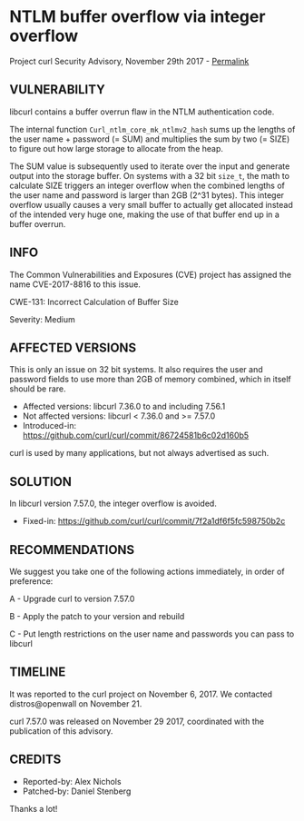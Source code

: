 NTLM buffer overflow via integer overflow
=========================================

Project curl Security Advisory, November 29th 2017 -
[Permalink](https://curl.se/docs/CVE-2017-8816.html)

VULNERABILITY
-------------

libcurl contains a buffer overrun flaw in the NTLM authentication code.

The internal function `Curl_ntlm_core_mk_ntlmv2_hash` sums up the lengths of
the user name + password (= SUM) and multiplies the sum by two (= SIZE) to
figure out how large storage to allocate from the heap.

The SUM value is subsequently used to iterate over the input and generate
output into the storage buffer. On systems with a 32 bit `size_t`, the math to
calculate SIZE triggers an integer overflow when the combined lengths of the
user name and password is larger than 2GB (2^31 bytes). This integer overflow
usually causes a very small buffer to actually get allocated instead of the
intended very huge one, making the use of that buffer end up in a buffer
overrun.

INFO
----

The Common Vulnerabilities and Exposures (CVE) project has assigned the name
CVE-2017-8816 to this issue.

CWE-131: Incorrect Calculation of Buffer Size

Severity: Medium

AFFECTED VERSIONS
-----------------

This is only an issue on 32 bit systems. It also requires the user and
password fields to use more than 2GB of memory combined, which in itself
should be rare.

- Affected versions: libcurl 7.36.0 to and including 7.56.1
- Not affected versions: libcurl < 7.36.0 and >= 7.57.0
- Introduced-in: https://github.com/curl/curl/commit/86724581b6c02d160b5

curl is used by many applications, but not always advertised as such.

SOLUTION
------------

In libcurl version 7.57.0, the integer overflow is avoided.

- Fixed-in: https://github.com/curl/curl/commit/7f2a1df6f5fc598750b2c

RECOMMENDATIONS
---------------

We suggest you take one of the following actions immediately, in order of
preference:

 A - Upgrade curl to version 7.57.0

 B - Apply the patch to your version and rebuild

 C - Put length restrictions on the user name and passwords you can pass to
     libcurl

TIMELINE
---------

It was reported to the curl project on November 6, 2017.  We contacted
distros@openwall on November 21.

curl 7.57.0 was released on November 29 2017, coordinated with the publication
of this advisory.

CREDITS
-------

- Reported-by: Alex Nichols
- Patched-by: Daniel Stenberg

Thanks a lot!
